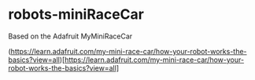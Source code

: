 # robots-miniRaceCar
Based on the Adafruit MyMiniRaceCar

(https://learn.adafruit.com/my-mini-race-car/how-your-robot-works-the-basics?view=all)[https://learn.adafruit.com/my-mini-race-car/how-your-robot-works-the-basics?view=all]
